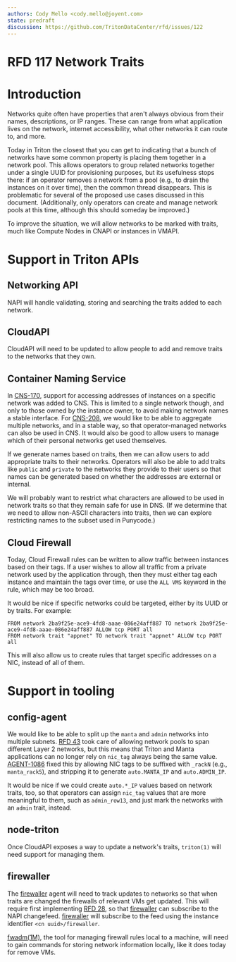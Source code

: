 ```yaml
---
authors: Cody Mello <cody.mello@joyent.com>
state: predraft
discussion: https://github.com/TritonDataCenter/rfd/issues/122
---
```


# RFD 117 Network Traits

# Introduction

Networks quite often have properties that aren't always obvious from their
names, descriptions, or IP ranges. These can range from what application lives
on the network, internet accessibility, what other networks it can route to, and
more.

Today in Triton the closest that you can get to indicating that a bunch of
networks have some common property is placing them together in a network pool.
This allows operators to group related networks together under a single UUID for
provisioning purposes, but its usefulness stops there: if an operator removes a
network from a pool (e.g., to drain the instances on it over time), then the
common thread disappears. This is problematic for several of the proposed use
cases discussed in this document. (Additionally, only operators can create and
manage network pools at this time, although this should someday be improved.)

To improve the situation, we will allow networks to be marked with traits, much
like Compute Nodes in CNAPI or instances in VMAPI.

# Support in Triton APIs

## Networking API

NAPI will handle validating, storing and searching the traits added to each
network.

## CloudAPI

CloudAPI will need to be updated to allow people to add and remove traits to the
networks that they own.

## Container Naming Service

In [CNS-170], support for accessing addresses of instances on a specific network
was added to CNS. This is limited to a single network though, and only to those
owned by the instance owner, to avoid making network names a stable interface.
For [CNS-208], we would like to be able to aggregate multiple networks, and in
a stable way, so that operator-managed networks can also be used in CNS. It
would also be good to allow users to manage which of their personal networks get
used themselves.

If we generate names based on traits, then we can allow users to add appropriate
traits to their networks. Operators will also be able to add traits like
`public` and `private` to the networks they provide to their users so that names
can be generated based on whether the addresses are external or internal.

We will probably want to restrict what characters are allowed to be used in
network traits so that they remain safe for use in DNS. (If we determine that we
need to allow non-ASCII characters into traits, then we can explore restricting
names to the subset used in Punycode.)

## Cloud Firewall

Today, Cloud Firewall rules can be written to allow traffic between instances
based on their tags. If a user wishes to allow all traffic from a private
network used by the application through, then they must either tag each instance
and maintain the tags over time, or use the `ALL VMS` keyword in the rule, which
may be too broad.

It would be nice if specific networks could be targeted, either by its UUID or
by traits. For example:

```
FROM network 2ba9f25e-ace9-4fd8-aaae-086e24aff887 TO network 2ba9f25e-ace9-4fd8-aaae-086e24aff887 ALLOW tcp PORT all
FROM network trait "appnet" TO network trait "appnet" ALLOW tcp PORT all
```

This will also allow us to create rules that target specific addresses on a NIC,
instead of all of them.

# Support in tooling

## config-agent

We would like to be able to split up the `manta` and `admin` networks into
multiple subnets. [RFD 43] took care of allowing network pools to span different
Layer 2 networks, but this means that Triton and Manta applications can no
longer rely on `nic_tag` always being the same value. [AGENT-1086] fixed this by
allowing NIC tags to be suffixed with `_rackN` (e.g., `manta_rack5`), and
stripping it to generate `auto.MANTA_IP` and `auto.ADMIN_IP`.

It would be nice if we could create `auto.*_IP` values based on network traits,
too, so that operators can assign `nic_tag` values that are more meaningful to
them, such as `admin_row13`, and just mark the networks with an `admin` trait,
instead.

## node-triton

Once CloudAPI exposes a way to update a network's traits, `triton(1)` will need
support for managing them.

## firewaller

The [firewaller] agent will need to track updates to networks so that when
traits are changed the firewalls of relevant VMs get updated. This will require
first implementing [RFD 28], so that [firewaller] can subscribe to the NAPI
changefeed. [firewaller] will subscribe to the feed using the instance
identifier `<cn uuid>/firewaller`.

[fwadm(1M)], the tool for managing firewall rules local to a machine, will need
to gain commands for storing network information locally, like it does today for
remove VMs.

<!--- GitHub repositories -->
[firewaller]: https://github.com/TritonDataCenter/sdc-firewaller-agent/

<!--- Manual page links -->
[fwadm(1M)]: https://smartos.org/man/1M/fwadm
[fwrule(5)]: https://smartos.org/man/5/fwrule

<!-- Issue links -->
[CNS-170]: http://smartos.org/bugview/CNS-170
[CNS-208]: https://jira.joyent.us/browse/CNS-208
[AGENT-1086]: https://smartos.org/bugview/AGENT-1086

<!-- Other RFDs -->
[RFD 28]: ../0028
[RFD 43]: ../0043
